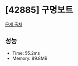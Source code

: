 # [42885] 구명보트

[문제 출처](https://school.programmers.co.kr/learn/courses/30/lessons/42885)

## 성능

- Time: 55.2ms
- Memory: 89.8MB